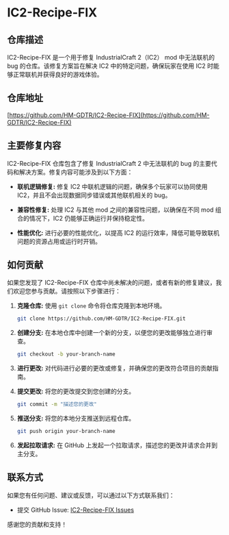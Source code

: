 # IC2-Recipe-FIX

## 仓库描述

IC2-Recipe-FIX 是一个用于修复 IndustrialCraft 2（IC2） mod 中无法联机的 bug 的仓库。该修复方案旨在解决 IC2 中的特定问题，确保玩家在使用 IC2 时能够正常联机并获得良好的游戏体验。

## 仓库地址

[https://github.com/HM-GDTR/IC2-Recipe-FIX](https://github.com/HM-GDTR/IC2-Recipe-FIX)

## 主要修复内容

IC2-Recipe-FIX 仓库包含了修复 IndustrialCraft 2 中无法联机的 bug 的主要代码和解决方案。修复内容可能涉及到以下方面：

- **联机逻辑修复:** 修复 IC2 中联机逻辑的问题，确保多个玩家可以协同使用 IC2，并且不会出现数据同步错误或其他联机相关的 bug。

- **兼容性修复:** 处理 IC2 与其他 mod 之间的兼容性问题，以确保在不同 mod 组合的情况下，IC2 仍能够正确运行并保持稳定性。

- **性能优化:** 进行必要的性能优化，以提高 IC2 的运行效率，降低可能导致联机问题的资源占用或运行时开销。

## 如何贡献

如果您发现了 IC2-Recipe-FIX 仓库中尚未解决的问题，或者有新的修复建议，我们欢迎您参与贡献。请按照以下步骤进行：

1. **克隆仓库:** 使用 `git clone` 命令将仓库克隆到本地环境。

    ```bash
    git clone https://github.com/HM-GDTR/IC2-Recipe-FIX.git
    ```

2. **创建分支:** 在本地仓库中创建一个新的分支，以便您的更改能够独立进行审查。

    ```bash
    git checkout -b your-branch-name
    ```

3. **进行更改:** 对代码进行必要的更改或修复，并确保您的更改符合项目的贡献指南。

4. **提交更改:** 将您的更改提交到您创建的分支。

    ```bash
    git commit -m "描述您的更改"
    ```

5. **推送分支:** 将您的本地分支推送到远程仓库。

    ```bash
    git push origin your-branch-name
    ```

6. **发起拉取请求:** 在 GitHub 上发起一个拉取请求，描述您的更改并请求合并到主分支。

## 联系方式

如果您有任何问题、建议或反馈，可以通过以下方式联系我们：

- 提交 GitHub Issue: [IC2-Recipe-FIX Issues](https://github.com/HM-GDTR/IC2-Recipe-FIX/issues)

感谢您的贡献和支持！
